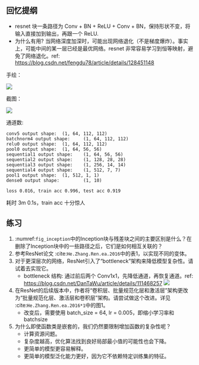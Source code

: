## 回忆提纲

- resnet 块一条路径为 Conv + BN + ReLU + Conv + BN，保持形状不变，将输入直接加到输出，再跟一个 ReLU.
- 为什么有用? 当网络深度加深时，可能出现网络退化（不是梯度爆炸）。事实上，可能中间的某一层已经是最优网络。resnet 非常容易学习到恒等映射，避免了网络退化。ref: https://blog.csdn.net/fengdu78/article/details/128451148

手绘：

![](https://telegraph-image-bhi.pages.dev/file/ea475d004f86d519f2916.jpg)

截图：

![](https://telegraph-image-bhi.pages.dev/file/2bab8e860b3faf286e240.png)

通道数:

```
conv5 output shape:  (1, 64, 112, 112)
batchnorm4 output shape:     (1, 64, 112, 112)
relu0 output shape:  (1, 64, 112, 112)
pool0 output shape:  (1, 64, 56, 56)
sequential1 output shape:    (1, 64, 56, 56)
sequential2 output shape:    (1, 128, 28, 28)
sequential3 output shape:    (1, 256, 14, 14)
sequential4 output shape:    (1, 512, 7, 7)
pool1 output shape:  (1, 512, 1, 1)
dense0 output shape:         (1, 10)
```

```
loss 0.016, train acc 0.996, test acc 0.919
```

耗时 3m 0.1s，train acc 十分惊人

## 练习

1.  :numref:`fig_inception`中的Inception块与残差块之间的主要区别是什么？在删除了Inception块中的一些路径之后，它们是如何相互关联的？
1. 参考ResNet论文 :cite:`He.Zhang.Ren.ea.2016`中的表1，以实现不同的变体。
1. 对于更深层次的网络，ResNet引入了“bottleneck”架构来降低模型复杂性。请试着去实现它。
    - bottleneck 结构: 通过前后两个 Conv1x1，先降低通道，再恢复通道。ref: https://blog.csdn.net/DanTaWu/article/details/111468257
    ![](https://telegraph-image-bhi.pages.dev/file/d44fbd56a914156022d81.png)
1. 在ResNet的后续版本中，作者将“卷积层、批量规范化层和激活层”架构更改为“批量规范化层、激活层和卷积层”架构。请尝试做这个改进。详见 :cite:`He.Zhang.Ren.ea.2016*1`中的图1。
    - 改变后，需要使用 batch_size = 64, lr = 0.005，即缩小学习率和 batchsize
1. 为什么即使函数类是嵌套的，我们仍然要限制增加函数的复杂性呢？
    - 计算资源问题。
    - 复杂度越高，优化算法找到良好局部最小值的可能性也会下降。
    - 更简单的模型更容易解释。
    - 更简单的模型泛化能力更好，因为它不依赖特定训练集的特征。
